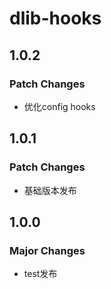 # dlib-hooks

## 1.0.2

### Patch Changes

- 优化config hooks

## 1.0.1

### Patch Changes

- 基础版本发布

## 1.0.0

### Major Changes

- test发布
